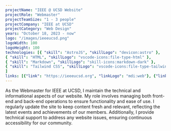 ```yaml
---
projectName: "IEEE @ UCSD Website"
projectRole: "Webmaster"
projectTeamSize: "1 - 3 people"
projectCompany: "IEEE at UCSD"
projectCategory: "Web Design"
years: "October 18, 2023 - now"
logo: "/images/ieeeucsd.png"
logoWidth: 100
logoHeight: 100
technologies: [{ "skill": "AstroJS", "skillLogo": "devicon:astro" },
{ "skill": "HTML", "skillLogo": "vscode-icons:file-type-html" },
{ "skill": "Markdown", "skillLogo": "skill-icons:markdown-dark" },
{ "skill": "Tailwind CSS", "skillLogo": "vscode-icons:file-type-tailwind" }
]
links: [{"link": "https://ieeeucsd.org", "linkLogo": "mdi:web"}, {"link": "https://github.com/IEEE-UCSD-Webmaster/ieeeucsd-org", "linkLogo": "mdi:github"}]
---
```


As the Webmaster for IEEE at UCSD, I maintain the technical and informational aspects of our website. My role involves managing both front-end and back-end operations to ensure functionality and ease of use. I regularly update the site to keep content fresh and relevant, reflecting the latest events and achievements of our members. Additionally, I provide technical support to address any website issues, ensuring continuous accessibility for our community.
